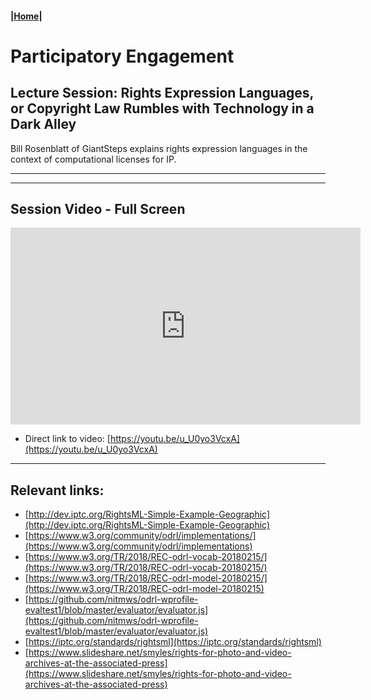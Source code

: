 #### |[Home](https://mitmedialab.github.io/2019-MIT-Computational-Law-Course)|

# Participatory Engagement 

## Lecture Session: Rights Expression Languages, or Copyright Law Rumbles with Technology in a Dark Alley
        
Bill Rosenblatt of GiantSteps explains rights expression languages in the context of computational licenses for IP.

----------

<script type="text/javascript">
        (function(p,i,g,e,o,n,s){p[o]=p[o]||function(){(p[o].q=p[o].q||[]).push(arguments)},
            n=i.createElement(g),s=i.getElementsByTagName(g)[0];n.async=1;n.src=e;
            s.parentNode.insertBefore(n,s);})
            (window,document,'script','https://static.pigeonhole.at/widget/pigeon-widget.js','phl');
        phl("create", {
            width: "320px",
            height: "568px",
            passcode: "LAWMIT",
            className: "pigeonhole-iframe",
            sessionId: 189827, 
        });
    </script>
<div class="pigeonhole-iframe"></div>


--------
        
## Session Video - Full Screen
        
<iframe width="560" height="315" src="https://www.youtube.com/embed/u_U0yo3VcxA" frameborder="0" allow="accelerometer; autoplay; encrypted-media; gyroscope; picture-in-picture" allowfullscreen></iframe>

* Direct link to video: [https://youtu.be/u_U0yo3VcxA](https://youtu.be/u_U0yo3VcxA)

---------


## Relevant links:

* [http://dev.iptc.org/RightsML-Simple-Example-Geographic](http://dev.iptc.org/RightsML-Simple-Example-Geographic)
* [https://www.w3.org/community/odrl/implementations/](https://www.w3.org/community/odrl/implementations)
* [https://www.w3.org/TR/2018/REC-odrl-vocab-20180215/](https://www.w3.org/TR/2018/REC-odrl-vocab-20180215/)
* [https://www.w3.org/TR/2018/REC-odrl-model-20180215/](https://www.w3.org/TR/2018/REC-odrl-model-20180215)
* [https://github.com/nitmws/odrl-wprofile-evaltest1/blob/master/evaluator/evaluator.js](https://github.com/nitmws/odrl-wprofile-evaltest1/blob/master/evaluator/evaluator.js)
* [https://iptc.org/standards/rightsml](https://iptc.org/standards/rightsml)
* [https://www.slideshare.net/smyles/rights-for-photo-and-video-archives-at-the-associated-press](https://www.slideshare.net/smyles/rights-for-photo-and-video-archives-at-the-associated-press)
